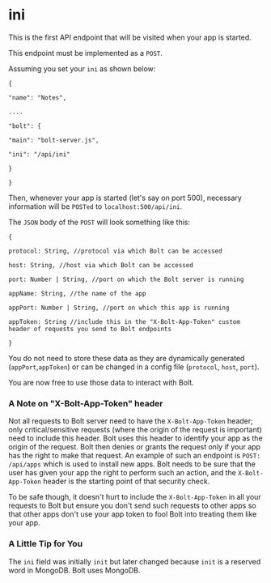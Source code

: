# ini

This is the first API endpoint that will be visited when your app is started.

This endpoint must be implemented as a `POST`.

Assuming you set your `ini` as shown below:

`{`

`"name": "Notes",`

`....`

`"bolt": {`

`"main": "bolt-server.js",`

`"ini": "/api/ini"`

`}`

`}`

Then, whenever your app is started \(let's say on port 500\), necessary information will be `POSTed` to `localhost:500/api/ini`.

The `JSON` body of the `POST` will look something like this:

`{`

`protocol: String, //protocol via which Bolt can be accessed`

`host: String, //host via which Bolt can be accessed`

`port: Number | String, //port on which the Bolt server is running`

`appName: String, //the name of the app`

`appPort: Number | String, //port on which this app is running`

`appToken: String //include this in the "X-Bolt-App-Token" custom header of requests you send to Bolt endpoints`

`}`

You do not need to store these data as they are dynamically generated \(`appPort`,`appToken`\) or can be changed in a config file \(`protocol`, `host`, `port`\).

You are now free to use those data to interact with Bolt.

### A Note on "X-Bolt-App-Token" header

Not all requests to Bolt server need to have the `X-Bolt-App-Token` header; only critical/sensitive requests \(where the origin of the request is important\) need to include this header. Bolt uses this header to identify your app as the origin of the request. Bolt then denies or grants the request only if your app has the right to make that request. An example of such an endpoint is `POST: /api/apps` which is used to install new apps. Bolt needs to be sure that the user has given your app the right to perform such an action, and the `X-Bolt-App-Token` header is the starting point of that security check.

To be safe though, it doesn't hurt to include the `X-Bolt-App-Token` in all your requests to Bolt but ensure you don't send such requests to other apps so that other apps don't use your app token to fool Bolt into treating them like your app.

### A Little Tip for You

The `ini` field was initially `init` but later changed because `init` is a reserved word in MongoDB. Bolt uses MongoDB.

